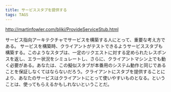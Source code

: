 ```yaml
---
title: サービススタブを提供する
tags: TAGS
---
```


http://martinfowler.com/bliki/ProvideServiceStub.html

サービス指向アーキテクチャでサービスを構築する人にとって、重要な考え方である。 サービスを構築時、クライアントがテストできるようサービススタブも構築する。このようなスタブは、一定のリクエストに対する定められたレスポンスを返し、エラー状況をシミュレートし、さらに、クライアントマシン上でも動く必要がある。あなたは、この擬似スタブが本番用のシステム動作と同じであることを保証しなくてはならないだろう。クライアントにスタブを提供することにより、あなたのサービスはクライアントにとって使いやすいものとなる。ということは、使ってもらえるかもしれないということだ。
